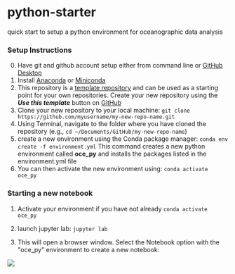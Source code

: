 # python-starter

quick start to setup a python environment for oceanographic data analysis

### Setup Instructions
0. Have git and github account setup either from command line or [GitHub Desktop](https://desktop.github.com/)
1. Install [Anaconda](https://www.anaconda.com/products/distribution) or [Miniconda](https://docs.conda.io/en/latest/miniconda.html)
2. This repository is a [template repository](https://docs.github.com/en/repositories/creating-and-managing-repositories/creating-a-repository-from-a-template) and can be used as a starting point for your own repositories. Create your new repository using the ***Use this template*** button on [GitHub](https://github.com/boom-lab/python-starter)
3. Clone your new repository to your local machine:
   ```git clone https://github.com/myusername/my-new-repo-name.git```
4. Using Terminal, navigate to the folder where you have cloned the repository (e.g., ```cd ~/Documents/GitHub/my-new-repo-name```)
5. create a new environment using the Conda package manager:
  ```conda env create -f environment.yml```
  This command creates a new python environment called **oce_py** and installs the packages listed in the environment.yml file
6. You can then activate the new environment using:
  ```conda activate oce_py```

### Starting a new notebook ###

1. Activate your environment if you have not already
  ```conda activate oce_py```
  2. launch jupyter lab:
  ```jupyter lab```

  3. This will open a browser window. Select the Notebook option with the "oce_py" environment to create a new notebook:

  ![](assets/markdown-img-paste-20220609154838331.png)
